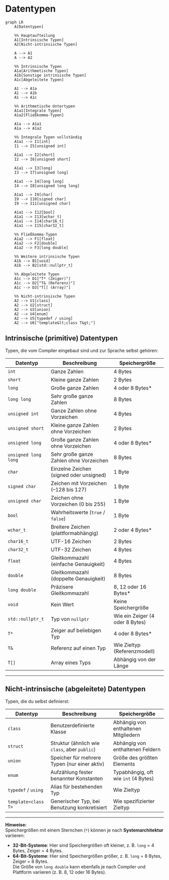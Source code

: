 # Datentypen

```mermaid
graph LR
    A[Datentypen]

    %% Hauptaufteilung
    A1[Intrinsische Typen]
    A2[Nicht-intrinsische Typen]

    A --> A1
    A --> A2

    %% Intrinsische Typen
    A1a[Arithmetische Typen]
    A1b[Sonstige intrinsische Typen]
    A1c[Abgeleitete Typen]

    A1 --> A1a
    A1 --> A1b
    A1 --> A1c

    %% Arithmetische Untertypen
    A1a1[Integrale Typen]
    A1a2[Fließkomma-Typen]

    A1a --> A1a1
    A1a --> A1a2

    %% Integrale Typen vollständig
    A1a1 --> I1[int]
    I1 --> I5[unsigned int]

    A1a1 --> I2[short]
    I2 --> I6[unsigned short]

    A1a1 --> I3[long]
    I3 --> I7[unsigned long]

    A1a1 --> I4[long long]
    I4 --> I8[unsigned long long]

    A1a1 --> I9[char]
    I9 --> I10[signed char]
    I9 --> I11[unsigned char]

    A1a1 --> I12[bool]
    A1a1 --> I13[wchar_t]
    A1a1 --> I14[char16_t]
    A1a1 --> I15[char32_t]

    %% Fließkomma-Typen
    A1a2 --> F1[float]
    A1a2 --> F2[double]
    A1a2 --> F3[long double]

    %% Weitere intrinsische Typen
    A1b --> B1[void]
    A1b --> B2[std::nullptr_t]

    %% Abgeleitete Typen
    A1c --> D1["T* (Zeiger)"]
    A1c --> D2["T& (Referenz)"]
    A1c --> D3["T[] (Array)"]

    %% Nicht-intrinsische Typen
    A2 --> U1[class]
    A2 --> U2[struct]
    A2 --> U3[union]
    A2 --> U4[enum]
    A2 --> U5[typedef / using]
    A2 --> U6["template&lt;class T&gt;"]
```

## Intrinsische (primitive) Datentypen

Typen, die vom Compiler eingebaut sind und zur Sprache selbst gehören:

| **Datentyp**          | **Beschreibung**                            | **Speichergröße**               |
|-----------------------|---------------------------------------------|---------------------------------|
| `int`                 | Ganze Zahlen                                | 4 Bytes                         |
| `short`               | Kleine ganze Zahlen                         | 2 Bytes                         |
| `long`                | Große ganze Zahlen                          | 4 oder 8 Bytes*                 |
| `long long`           | Sehr große ganze Zahlen                     | 8 Bytes                         |
| `unsigned int`        | Ganze Zahlen ohne Vorzeichen                | 4 Bytes                         |
| `unsigned short`      | Kleine ganze Zahlen ohne Vorzeichen         | 2 Bytes                         |
| `unsigned long`       | Große ganze Zahlen ohne Vorzeichen          | 4 oder 8 Bytes*                 |
| `unsigned long long`  | Sehr große ganze Zahlen ohne Vorzeichen     | 8 Bytes                         |
| `char`                | Einzelne Zeichen (signed oder unsigned)     | 1 Byte                          |
| `signed char`         | Zeichen mit Vorzeichen (–128 bis 127)       | 1 Byte                          |
| `unsigned char`       | Zeichen ohne Vorzeichen (0 bis 255)         | 1 Byte                          |
| `bool`                | Wahrheitswerte (`true` / `false`)           | 1 Byte                          |
| `wchar_t`             | Breitere Zeichen (plattformabhängig)        | 2 oder 4 Bytes*                 |
| `char16_t`            | UTF-16 Zeichen                              | 2 Bytes                         |
| `char32_t`            | UTF-32 Zeichen                              | 4 Bytes                         |
| `float`               | Gleitkommazahl (einfache Genauigkeit)       | 4 Bytes                         |
| `double`              | Gleitkommazahl (doppelte Genauigkeit)       | 8 Bytes                         |
| `long double`         | Präzisere Gleitkommazahl                    | 8, 12 oder 16 Bytes*            |
| `void`                | Kein Wert                                   | Keine Speichergröße             |
| `std::nullptr_t`      | Typ von `nullptr`                           | Wie ein Zeiger (4 oder 8 Bytes) |
| `T*`                  | Zeiger auf beliebigen Typ                   | 4 oder 8 Bytes*                 |
| `T&`                  | Referenz auf einen Typ                      | Wie Zieltyp (Referenzmodell)    |
| `T[]`                 | Array eines Typs                            | Abhängig von der Länge          |

---

## Nicht-intrinsische (abgeleitete) Datentypen

Typen, die du selbst definierst:

| **Datentyp**         | **Beschreibung**                              | **Speichergröße**                     |
|----------------------|-----------------------------------------------|---------------------------------------|
| `class`              | Benutzerdefinierte Klasse                     | Abhängig von enthaltenen Mitgliedern  |
| `struct`             | Struktur (ähnlich wie `class`, aber `public`) | Abhängig von enthaltenen Feldern      |
| `union`              | Speicher für mehrere Typen (nur einer aktiv)  | Größe des größten Elements            |
| `enum`               | Aufzählung fester benannter Konstanten        | Typabhängig, oft wie `int` (4 Bytes)  |
| `typedef` / `using`  | Alias für bestehenden Typ                     | Wie Zieltyp                           |
| `template<class T>`  | Generischer Typ, bei Benutzung konkretisiert  | Wie spezifizierter Zieltyp            |


---

**Hinweise:**  
Speichergrößen mit einem Sternchen (`*`) können je nach **Systemarchitektur** variieren:  
  - **32-Bit-Systeme**: Hier sind Speichergrößen oft kleiner, z. B. `long` = 4 Bytes, Zeiger = 4 Bytes.  
  - **64-Bit-Systeme**: Hier sind Speichergrößen größer, z. B. `long` = 8 Bytes, Zeiger = 8 Bytes.  
Die Größe von `long double` kann ebenfalls je nach Compiler und Plattform variieren (z. B. 8, 12 oder 16 Bytes).
